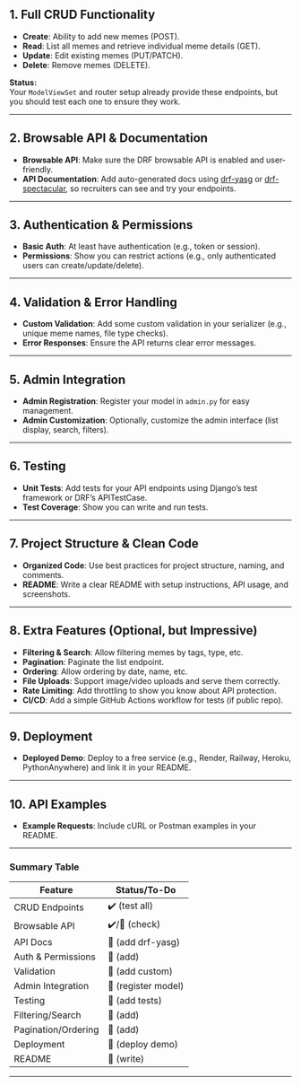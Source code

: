 ## 1. **Full CRUD Functionality**
- **Create**: Ability to add new memes (POST).
- **Read**: List all memes and retrieve individual meme details (GET).
- **Update**: Edit existing memes (PUT/PATCH).
- **Delete**: Remove memes (DELETE).

**Status:**  
Your `ModelViewSet` and router setup already provide these endpoints, but you should test each one to ensure they work.

---

## 2. **Browsable API & Documentation**
- **Browsable API**: Make sure the DRF browsable API is enabled and user-friendly.
- **API Documentation**: Add auto-generated docs using [drf-yasg](https://drf-yasg.readthedocs.io/en/stable/) or [drf-spectacular](https://drf-spectacular.readthedocs.io/en/latest/), so recruiters can see and try your endpoints.

---

## 3. **Authentication & Permissions**
- **Basic Auth**: At least have authentication (e.g., token or session).
- **Permissions**: Show you can restrict actions (e.g., only authenticated users can create/update/delete).

---

## 4. **Validation & Error Handling**
- **Custom Validation**: Add some custom validation in your serializer (e.g., unique meme names, file type checks).
- **Error Responses**: Ensure the API returns clear error messages.

---

## 5. **Admin Integration**
- **Admin Registration**: Register your model in `admin.py` for easy management.
- **Admin Customization**: Optionally, customize the admin interface (list display, search, filters).

---

## 6. **Testing**
- **Unit Tests**: Add tests for your API endpoints using Django’s test framework or DRF’s APITestCase.
- **Test Coverage**: Show you can write and run tests.

---

## 7. **Project Structure & Clean Code**
- **Organized Code**: Use best practices for project structure, naming, and comments.
- **README**: Write a clear README with setup instructions, API usage, and screenshots.

---

## 8. **Extra Features (Optional, but Impressive)**
- **Filtering & Search**: Allow filtering memes by tags, type, etc.
- **Pagination**: Paginate the list endpoint.
- **Ordering**: Allow ordering by date, name, etc.
- **File Uploads**: Support image/video uploads and serve them correctly.
- **Rate Limiting**: Add throttling to show you know about API protection.
- **CI/CD**: Add a simple GitHub Actions workflow for tests (if public repo).

---

## 9. **Deployment**
- **Deployed Demo**: Deploy to a free service (e.g., Render, Railway, Heroku, PythonAnywhere) and link it in your README.

---

## 10. **API Examples**
- **Example Requests**: Include cURL or Postman examples in your README.

---

### **Summary Table**

| Feature                | Status/To-Do         |
|------------------------|----------------------|
| CRUD Endpoints         | ✔️ (test all)        |
| Browsable API          | ✔️/🔲 (check)        |
| API Docs               | 🔲 (add drf-yasg)    |
| Auth & Permissions     | 🔲 (add)             |
| Validation             | 🔲 (add custom)      |
| Admin Integration      | 🔲 (register model)  |
| Testing                | 🔲 (add tests)       |
| Filtering/Search       | 🔲 (add)             |
| Pagination/Ordering    | 🔲 (add)             |
| Deployment             | 🔲 (deploy demo)     |
| README                 | 🔲 (write)           |

---
